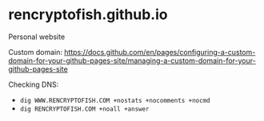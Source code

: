 # rencryptofish.github.io

Personal website

Custom domain: https://docs.github.com/en/pages/configuring-a-custom-domain-for-your-github-pages-site/managing-a-custom-domain-for-your-github-pages-site

Checking DNS:
- `dig WWW.RENCRYPTOFISH.COM +nostats +nocomments +nocmd`
- `dig RENCRYPTOFISH.COM +noall +answer`
